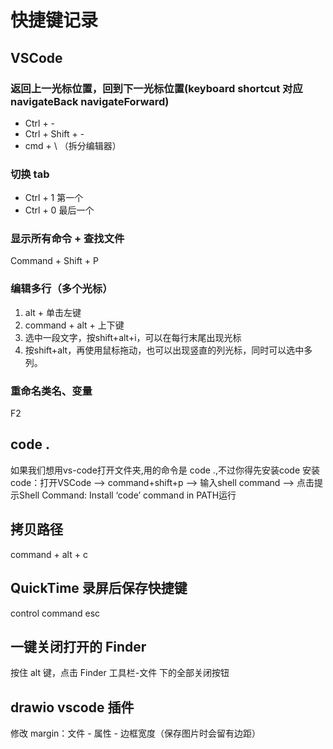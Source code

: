 # 快捷键记录
## VSCode
### 返回上一光标位置，回到下一光标位置(keyboard shortcut 对应 navigateBack navigateForward)
* Ctrl + -
* Ctrl + Shift + -
* cmd + \ （拆分编辑器）
### 切换 tab
* Ctrl + 1 第一个
* Ctrl + 0 最后一个

### 显示所有命令 + 查找文件
Command + Shift + P

### 编辑多行（多个光标）
1. alt + 单击左键
2. command + alt + 上下键
3. 选中一段文字，按shift+alt+i，可以在每行末尾出现光标
4. 按shift+alt，再使用鼠标拖动，也可以出现竖直的列光标，同时可以选中多列。

### 重命名类名、变量
F2
## code .
如果我们想用vs-code打开文件夹,用的命令是 code .,不过你得先安装code
安装code：打开VSCode –> command+shift+p –> 输入shell command –> 点击提示Shell Command: Install ‘code’ command in PATH运行

## 拷贝路径
command + alt + c

## QuickTime 录屏后保存快捷键 
control command esc

## 一键关闭打开的 Finder
按住 alt 键，点击 Finder 工具栏-文件 下的全部关闭按钮

## drawio vscode 插件
修改 margin：文件 - 属性 - 边框宽度（保存图片时会留有边距）